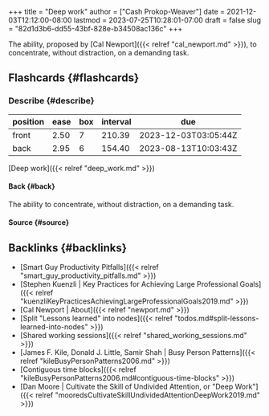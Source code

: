 +++
title = "Deep work"
author = ["Cash Prokop-Weaver"]
date = 2021-12-03T12:12:00-08:00
lastmod = 2023-07-25T10:28:01-07:00
draft = false
slug = "82d1d3b6-dd55-43bf-828e-b34508ac136c"
+++

The ability, proposed by [Cal Newport]({{< relref "cal_newport.md" >}}), to concentrate, without distraction, on a demanding task.


## Flashcards {#flashcards}


### Describe {#describe}

| position | ease | box | interval | due                  |
|----------|------|-----|----------|----------------------|
| front    | 2.50 | 7   | 210.39   | 2023-12-03T03:05:44Z |
| back     | 2.95 | 6   | 154.40   | 2023-08-13T10:03:43Z |

[Deep work]({{< relref "deep_work.md" >}})


#### Back {#back}

The ability to concentrate, without distraction, on a demanding task.


#### Source {#source}


## Backlinks {#backlinks}

-   [Smart Guy Productivity Pitfalls]({{< relref "smart_guy_productivity_pitfalls.md" >}})
-   [Stephen Kuenzli | Key Practices for Achieving Large Professional Goals]({{< relref "kuenzliKeyPracticesAchievingLargeProfessionalGoals2019.md" >}})
-   [Cal Newport | About]({{< relref "newport.md" >}})
-   [Split "Lessons learned" into nodes]({{< relref "todos.md#split-lessons-learned-into-nodes" >}})
-   [Shared working sessions]({{< relref "shared_working_sessions.md" >}})
-   [James F. Kile, Donald J. Little, Samir Shah | Busy Person Patterns]({{< relref "kileBusyPersonPatterns2006.md" >}})
-   [Contiguous time blocks]({{< relref "kileBusyPersonPatterns2006.md#contiguous-time-blocks" >}})
-   [Dan Moore | Cultivate the Skill of Undivided Attention, or "Deep Work"]({{< relref "mooredsCultivateSkillUndividedAttentionDeepWork2019.md" >}})
